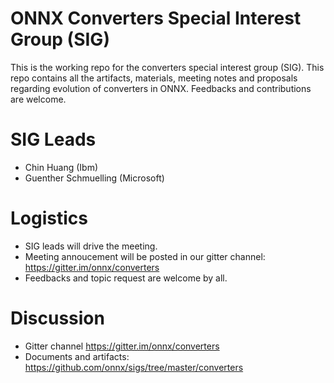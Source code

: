# ONNX Converters Special Interest Group (SIG)

This is the working repo for the converters special interest group (SIG). 
This repo contains all the artifacts, materials, meeting notes and proposals regarding evolution of converters in ONNX. Feedbacks and contributions are welcome.

# SIG Leads

* Chin Huang (Ibm)
* Guenther Schmuelling (Microsoft)

# Logistics

* SIG leads will drive the meeting.
* Meeting annoucement will be posted in our gitter channel: https://gitter.im/onnx/converters
* Feedbacks and topic request are welcome by all.

# Discussion

* Gitter channel https://gitter.im/onnx/converters
* Documents and artifacts: https://github.com/onnx/sigs/tree/master/converters
